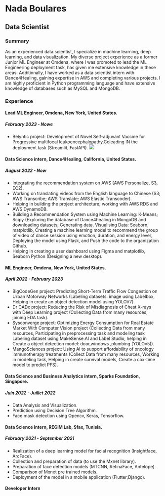 # Nada Boulares
## Data Scientist

### Summary
As an experienced data scientist, I specialize in machine learning, deep learning, and data visualization. My diverse project experience as a former Junior ML Engineer at Omdena, where I was promoted to lead the ML Engineering deployment task, has given me extensive knowledge in these areas. Additionally, I have worked as a data scientist intern with Dance4Healing, gaining expertise in AWS and completing various projects. I am highly proficient in Python programming language and have extensive knowledge of databases such as MySQL and MongoDB.

### Experience
#### Lead ML Engineer, Omdena, New York, United States.
##### February 2023 - Nowe
- Belyntic project: Development of Novel Self-adjuvant Vaccine for Progressive multifocal leukoencephalopathy.Coleading IN the deployment task (Streamlit, FastAPI).
![](https://drive.google.com/file/d/1t5ebmmK_NJz9lLy5Fsy33tGDkS-DKrzx/view?usp=share_link)

#### Data Science intern, Dance4Healing, California, United States.
##### August 2022 - Now
- Integrating the recommendation system on AWS (AWS Personalize, S3, EC2).
- Working on translating videos from the English language to Chinese (S3; AWS Transcribe; AWS Translate; AWS Elastic Transcoder).
- Helping in building the project architecture; working with AWS RDS and AWS DynamoDB.
- Building a Recommendation System using Machine Learning: K-Means; Scipy (Exploring the database of Dance4healing in MongoDB and downloading datasets, Generating data, Visualising Data: Seaborn; matplotlib, Creating a machine learning model to recommend the group of video of dance session using emotion, duration, and energy level, Deploying the model using Flask, and Push the code to the organization Github.
- Helping in creating a user dashboard using Figma and matplotlib, Seaborn Python (Designing a new desktop).

#### ML Engineer, Omdena, New York, United States.
##### April 2022 - February 2023
- BigCodeGen project: Predicting Short-Term Traffic Flow Congestion on Urban Motorway Networks (Labeling datasets: image using Labelbox, Helping in create an object detection model using YOLOV7).
- Dr CADx project: Reducing the Risk of Misdiagnosis of Chest X-rays with Deep Learning project (Collecting Data from many resources, joining EDA task).
- Sysconverge project: Optimizing Energy Consumption for Real Estate Market With Computer Vision project (Collecting Data from many resources, Participating in preprocessing task and modeling task Labeling dataset using MakeSense.AI and Label Studio, helping in Create a object detection model: door,windows ,plumbing (YOLOv5)).
- MangoSciences project: Using AI to support affordability of oncology immunotherapy treatments (Collect Data from many resources, Working in modeling task, Helping in create survival models, Create a cox-time model to predict PFS).

#### Data Science and Business Analytics intern, Sparks Foundation, Singapore.
##### Juin 2022 - Juillet 2022
- Data Analysis and Visualization.
- Prediction using Decision Tree Algorithm.
- Face mask detection using Opencv, Keras, Tensorflow.

#### Data Science intern, REGIM Lab, Sfax, Tunisia.
##### February 2021 - September 2021
- Realization of a deep learning model for facial recognition (Insightface, ArcFace).
- Collection and preparation of data (to use the Mxnet library).
- Preparation of face detection models (MTCNN, RetinaFace, Antelope).
- Comparison of Mxnet pre trained models.
- Deployment of the model in a mobile application (Flutter;Django).

#### Developer Intern
